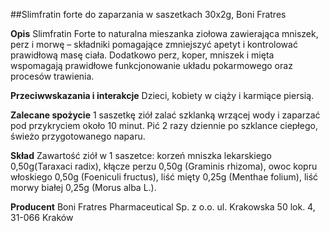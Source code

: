 ##Slimfratin forte do zaparzania w saszetkach 30x2g, Boni Fratres

**Opis** Slimfratin Forte to naturalna mieszanka ziołowa zawierająca mniszek, perz i morwę – składniki pomagające zmniejszyć apetyt i kontrolować prawidłową masę ciała. Dodatkowo perz, koper, mniszek i mięta wspomagają prawidłowe funkcjonowanie układu pokarmowego oraz procesów trawienia.

**Przeciwwskazania i interakcje** Dzieci, kobiety w ciąży i karmiące piersią.

**Zalecane spożycie** 1 saszetkę ziół zalać szklanką wrzącej wody i zaparzać pod przykryciem około 10 minut. Pić 2 razy dziennie po szklance ciepłego, świeżo przygotowanego naparu.

**Skład** Zawartość ziół w 1 saszetce: korzeń mniszka lekarskiego 0,50g(Taraxaci radix), kłącze perzu 0,50g (Graminis rhizoma), owoc kopru włoskiego 0,50g (Foeniculi fructus), liść mięty 0,25g (Menthae folium), liść morwy białej 0,25g (Morus alba L.).

**Producent** Boni Fratres Pharmaceutical Sp. z o.o. 
ul. Krakowska 50 lok. 4, 31-066 Kraków